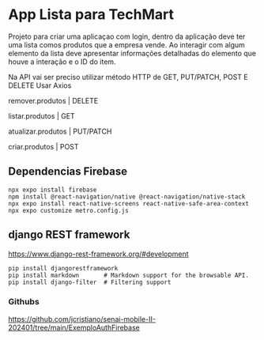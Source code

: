 # App Lista para TechMart
Projeto para criar uma aplicaçao com login, dentro da aplicação deve ter uma lista comos produtos que a empresa vende. 
Ao interagir com algum elemento da lista deve apresentar informações detalhadas do elemento que houve a interação e o ID do item.


Na API vai ser preciso utilizar método HTTP de GET, PUT/PATCH, POST E DELETE
Usar Axios

remover.produtos | DELETE

listar.produtos | GET

atualizar.produtos | PUT/PATCH 

criar.produtos | POST




## Dependencias Firebase

```
npx expo install firebase
npm install @react-navigation/native @react-navigation/native-stack
npx expo install react-native-screens react-native-safe-area-context
npx expo customize metro.config.js
```

## django REST framework
https://www.django-rest-framework.org/#development

```
pip install djangorestframework
pip install markdown       # Markdown support for the browsable API.
pip install django-filter  # Filtering support
```
### Githubs

https://github.com/jcristiano/senai-mobile-II-202401/tree/main/ExemploAuthFirebase


